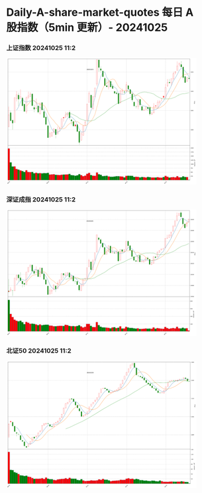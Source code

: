 
# Daily-A-share-market-quotes 每日 A 股指数（5min 更新）- 20241025

### 上证指数 20241025 11:2
![](./fig/2024/10/20241025-sh000001.png)

### 深证成指 20241025 11:2
![](./fig/2024/10/20241025-sz399001.png)

### 北证50 20241025 11:2
![](./fig/2024/10/20241025-bj899050.png)
